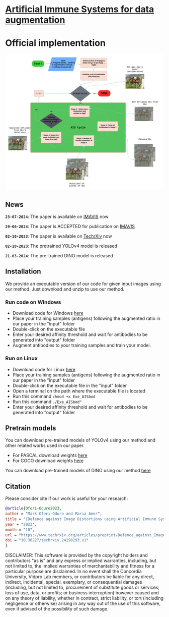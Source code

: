 # [Artificial Immune Systems for data augmentation](https://www.sciencedirect.com/science/article/abs/pii/S0262885624002683)
# Official implementation
![AISbod_Overview](figures/AISbod_flowchart_3.png)

## News

**`23-07-2024`**: The paper is available on [IMAVIS](https://www.sciencedirect.com/science/article/abs/pii/S0262885624002683) now

**`29-06-2024`**: The paper is ACCEPTED for publication on [IMAVIS](https://www.sciencedirect.com/journal/image-and-vision-computing)

**`02-10-2023`**: The paper is available on [TechrXiv](https://www.techrxiv.org/articles/preprint/Defence_against_Image_Distortions_using_Artificial_Immune_Systems/24190293) now

**`02-10-2023`**: The pretrained YOLOv4 model is released

**`21-03-2024`**: The pre-trained DINO model is released

## Installation

We provide an executable version of our code for given input images using our method. Just download and unzip to use our method.

### Run code on Windows
* Download code for Windows [here](https://drive.google.com/file/d/1awDgsXVG7j0Qnr35NyzYM2_3bTWNedOf/view?usp=drive_link)
* Place your training samples (antigens) following the augmented ratio in our paper in the "input" folder
* Double-click on the executable file
* Enter your desired affinity threshold and wait for antibodies to be generated into "output" folder
* Augment antibodies to your training samples and train your model. 

### Run on Linux
* Download code for Linux [here](https://drive.google.com/file/d/1OMGSsV5F9OIj8ijEhEaV7OkFeeQJWbQi/view?usp=drive_link)
* Place your training samples (antigens) following the augmented ratio in our paper in the "input" folder
* Double-click on the executable file in the "input" folder
* Open a terminal on the path where the executable file is located
* Run this command ```chmod +x Exe_AISbod ```
* Run this command ```./Exe_AISbod"```
* Enter your desired affinity threshold and wait for antibodies to be generated into "output" folder


## Pretrain models

You can download pre-trained models of YOLOv4 using our method and other related works used in our paper.
* For PASCAL download weights [here](https://drive.google.com/drive/folders/1-8DJR3tC9bHC6OAwCEpzonL3WSUUhO0d?usp=sharing)
* For COCO download weights [here](https://drive.google.com/drive/folders/1QwG-4RNs8rmzsJ2ZgtSLgrcSJHLrduDp?usp=sharing)

You can download pre-trained models of DINO using our method [here](https://drive.google.com/drive/folders/1SL3RrbVdYU_Es8iKsZUAjo21_2iyjM76?usp=drive_link)



## Citation
Please consider cite if our work is useful for your research:

```Bibtex
@article{Ofori-Oduro2023,
author = "Mark Ofori-Oduro and Maria Amer",
title = "{Defence against Image Distortions using Artificial Immune Systems}",
year = "2023",
month = "10",
url = "https://www.techrxiv.org/articles/preprint/Defence_against_Image_Distortions_using_Artificial_Immune_Systems/24190293",
doi = "10.36227/techrxiv.24190293.v1"
}
```

 DISCLAIMER:
This software is provided by the copyright holders and contributors "as is" and any express or implied warranties, including, but not  limited to, the implied warranties of merchantability and fitness for 
a particular purpose are disclaimed. In no event shall the Concordia University, Vidpro Lab members, or 
contributors be liable for any direct, indirect, incidental, special, exemplary, or consequential damages (including, but not limited to, procurement of substitute goods or services; loss of use, data, or 
profits; or business interruption) however caused and on any theory of liability, whether in contract, strict liability, or tort (including negligence or otherwise) arising in any way out of the use of this software, even if advised of the possibility of such damage.

